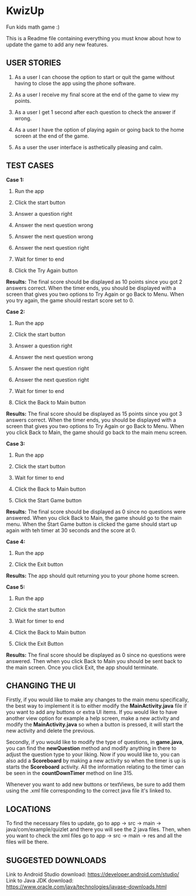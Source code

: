 # KwizUp
Fun kids math game :)

This is a Readme file containing everything you must know about how to update the game to add any new features.


USER STORIES
------------
1. As a user I can choose the option to start or quit the game without having to close the app using the phone software.

2. As a user I receive my final score at the end of the game to view my points.

3. As a user I get 1 second after each question to check the answer if wrong.

4. As a user I have the option of playing again or going back to the home screen at the end of the game.

5. As a user the user interface is asthetically pleasing and calm.


TEST CASES
----------
**Case 1:**
1. Run the app

2. Click the start button

3. Answer a question right

4. Answer the next question wrong

5. Answer the next question wrong

6. Answer the next question right

7. Wait for timer to end

8. Click the Try Again button

**Results:**
The final score should be displayed as 10 points since you got 2 answers correct. When the timer
ends, you should be displayed with a screen that gives you two options to Try Again or go Back to
Menu. When you try again, the game should restart score set to 0.


**Case 2:**
1. Run the app

2. Click the start button

3. Answer a question right

4. Answer the next question wrong

5. Answer the next question right

6. Answer the next question right

7. Wait for timer to end

8. Click the Back to Main button

**Results:**
The final score should be displayed as 15 points since you got 3 answers correct. When the timer
ends, you should be displayed with a screen that gives you two options to Try Again or go Back to
Menu. When you click Back to Main, the game should go back to the main menu screen.


**Case 3:**
1. Run the app

2. Click the start button

3. Wait for timer to end

4. Click the Back to Main button

5. Click the Start Game button

**Results:**
The final score should be displayed as 0 since no questions were answered. When you click
Back to Main, the game should go to the main menu. When the Start Game button is clicked the
game should start up again with teh timer at 30 seconds and the score at 0.


**Case 4:**
1. Run the app

2. Click the Exit button

**Results:**
The app should quit returning you to your phone home screen.


**Case 5:**
1. Run the app

2. Click the start button

3. Wait for timer to end

4. Click the Back to Main button

5. Click the Exit Button

**Results:**
The final score should be displayed as 0 since no questions were answered. Then when you click
Back to Main you should be sent back to the main screen. Once you click Exit, the app should terminate.



CHANGING THE UI
---------------
Firstly, if you would like to make any changes to the main menu specifically, the best way to implement it is to either
modify the **MainActivity.java** file if you want to add any buttons or extra UI items. If you would like to have another
view option for example a help screen, make a new activity and modify the **MainActivity.java** so when a button is
pressed, it will start the new activity and delete the previous.

Secondly, if you would like to modify the type of questions, in **game.java**, you can find the **newQuestion** method and
modify anything in there to adjust the question type to your liking. Now if you would like to, you can also add a
**Scoreboard** by making a new activity so when the timer is up is starts the **Scoreboard** activity. All the information
relating to the timer can be seen in the **countDownTimer** method on line 315.

Whenever you want to add new buttons or textViews, be sure to add them using the .xml file corresponding to the
correct java file it's linked to.


LOCATIONS
---------
To find the necessary files to update, go to app -> src -> main -> java/com/example/quizlet and there you will see
the 2 java files. Then, when you want to check the xml files go to app -> src -> main -> res and all the files
will be there.


SUGGESTED DOWNLOADS
-------------------
Link to Android Studio download: https://developer.android.com/studio/
Link to Java JDK download: https://www.oracle.com/java/technologies/javase-downloads.html

